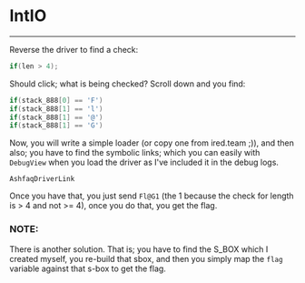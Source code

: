 # IntIO

---

Reverse the driver to find a check:

```c
if(len > 4);
```

Should click; what is being checked? Scroll down and you find:

```c
if(stack_888[0] == 'F')
if(stack_888[1] == 'l')
if(stack_888[1] == '@')
if(stack_888[1] == 'G')
```

Now, you will write a simple loader (or copy one from ired.team ;)), and then also; you have to find the symbolic links; which you can easily with `DebugView` when you load the driver as I've included it in the debug logs.

```
AshfaqDriverLink
```

Once you have that, you just send `Fl@G1` (the 1 because the check for length is > 4 and not >= 4), once you do that, you get the flag.


### NOTE:
There is another solution. That is; you have to find the S_BOX which I created myself, you re-build that sbox, and then you simply map the `flag` variable against that s-box to get the flag.